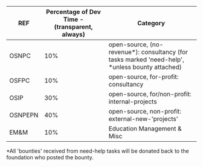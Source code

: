 | REF     | Percentage of Dev Time - (transparent, always) | Category                                                                                        |
|---------|------------------------------------------------|-------------------------------------------------------------------------------------------------|
| OSNPC   | 10%                                            | open-source, (no-revenue*): consultancy (for tasks marked 'need-help', *unless bounty attached) |
| OSFPC   | 10%                                            | open-source, for-profit: consultancy                                                            |
| OSIP    | 30%                                            | open-source, for/non-profit: internal-projects                                                  |
| OSNPEPN | 40%                                            | open-source, non-profit: external-new-'projects'                                                |
| EM&M    | 10%                                            | Education Management & Misc                                                                     |

*All 'bounties' received from need-help tasks will be donated back to the foundation who posted the bounty.
